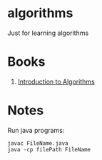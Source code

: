 # algorithms
Just for learning algorithms


# Books

1. [Introduction to Algorithms](https://www.cs.dartmouth.edu/~thc/)


# Notes

Run java programs:
```
javac FileName.java
java -cp filePath FileName
```
